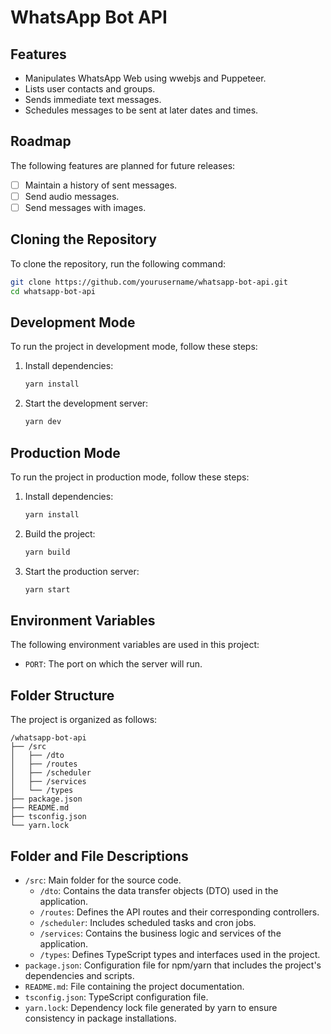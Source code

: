 # WhatsApp Bot API

## Features

- Manipulates WhatsApp Web using wwebjs and Puppeteer.
- Lists user contacts and groups.
- Sends immediate text messages.
- Schedules messages to be sent at later dates and times.

## Roadmap

The following features are planned for future releases:

- [ ] Maintain a history of sent messages.
- [ ] Send audio messages.
- [ ] Send messages with images.

## Cloning the Repository

To clone the repository, run the following command:

```bash
git clone https://github.com/yourusername/whatsapp-bot-api.git
cd whatsapp-bot-api
```

## Development Mode

To run the project in development mode, follow these steps:

1. Install dependencies:
   ```bash
   yarn install
   ```
2. Start the development server:
   ```bash
   yarn dev
   ```

## Production Mode

To run the project in production mode, follow these steps:

1. Install dependencies:
   ```bash
   yarn install
   ```
2. Build the project:
   ```bash
   yarn build
   ```
3. Start the production server:
   ```bash
   yarn start
   ```

## Environment Variables

The following environment variables are used in this project:

- `PORT`: The port on which the server will run.

## Folder Structure

The project is organized as follows:

```
/whatsapp-bot-api
├── /src
│   ├── /dto
│   ├── /routes
│   ├── /scheduler
│   ├── /services
│   └── /types
├── package.json
├── README.md
├── tsconfig.json
└── yarn.lock
```

## Folder and File Descriptions

- `/src`: Main folder for the source code.
  - `/dto`: Contains the data transfer objects (DTO) used in the application.
  - `/routes`: Defines the API routes and their corresponding controllers.
  - `/scheduler`: Includes scheduled tasks and cron jobs.
  - `/services`: Contains the business logic and services of the application.
  - `/types`: Defines TypeScript types and interfaces used in the project.
- `package.json`: Configuration file for npm/yarn that includes the project's dependencies and scripts.
- `README.md`: File containing the project documentation.
- `tsconfig.json`: TypeScript configuration file.
- `yarn.lock`: Dependency lock file generated by yarn to ensure consistency in package installations.
